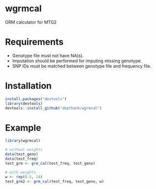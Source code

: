 # wgrmcal
GRM calculator for MTG2

# Requirements
- Genotype file must not have NA(s).
- Imputation should be performed for imputing missing genotype.
- SNP IDs must be matched between genotype file and frequency file.

# Installation
```r
install.packages("devtools")
library(devtools)
devtools::install_github("dnpthanh/wgrmcal")
```

# Example

```r
library(wgrmcal)
```

```r
# without weights
data(test_geno)
data(test_freq)
test_grm <- grm_cal(test_freq, test_geno)
```

```r
# with weights
w <- rep(0.5, 14)
test_grm2 <- grm_cal(test_freq, test_geno, w)
```
